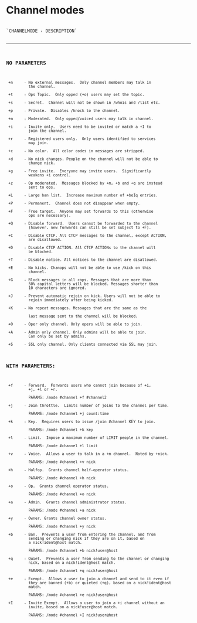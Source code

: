 # Channel modes

<code>
`CHANNELMODE - DESCRIPTION`

------------------------------------------------------------------------

### NO PARAMETERS

     +n     - No external messages.  Only channel members may talk in
              the channel.

     +t     - Ops Topic.  Only opped (+o) users may set the topic.

     +s     - Secret.  Channel will not be shown in /whois and /list etc.

     +p     - Private.  Disables /knock to the channel.

     +m     - Moderated.  Only opped/voiced users may talk in channel.

     +i     - Invite only.  Users need to be invited or match a +I to
              join the channel.

     +r     - Registered users only.  Only users identified to services
              may join.

     +c     - No color.  All color codes in messages are stripped.

     +d     - No nick changes. People on the channel will not be able to
              change nick.

     +g     - Free invite.  Everyone may invite users.  Significantly
              weakens +i control.

     +z     - Op moderated.  Messages blocked by +m, +b and +q are instead
              sent to ops.

     +L     - Large ban list.  Increase maximum number of +beIq entries.

     +P     - Permanent.  Channel does not disappear when empty.

     +F     - Free target.  Anyone may set forwards to this (otherwise
              ops are necessary).

     +Q     - Disable forward.  Users cannot be forwarded to the channel
              (however, new forwards can still be set subject to +F).

     +C     - Disable CTCP. All CTCP messages to the channel, except ACTION,
              are disallowed.

     +D     - Disable CTCP ACTION. All CTCP ACTIONs to the channel will
              be blocked.

     +T     - Disable notice. All notices to the channel are disallowed.

     +E     - No kicks. Chanops will not be able to use /kick on this
              channel.

     +G     - Block messages in all caps. Messages that are more than
              50% capital letters will be blocked. Messages shorter than
              10 characters are ignored.

     +J     - Prevent automatic rejoin on kick. Users will not be able to
              rejoin immediately after being kicked.

     +K     - No repeat messages. Messages that are the same as the

              last message sent to the channel will be blocked.

     +O     - Oper only channel. Only opers will be able to join.

     +A     - Admin only channel. Only admins will be able to join.
              Can only be set by admins.

     +S     - SSL only channel. Only clients connected via SSL may join.

### WITH PARAMETERS:

     +f     - Forward.  Forwards users who cannot join because of +i,
              +j, +l or +r.

              PARAMS: /mode #channel +f #channel2

     +j     - Join throttle.  Limits number of joins to the channel per time.

              PARAMS: /mode #channel +j count:time

     +k     - Key.  Requires users to issue /join #channel KEY to join.

              PARAMS: /mode #channel +k key

     +l     - Limit.  Impose a maximum number of LIMIT people in the channel.

              PARAMS: /mode #channel +l limit

     +v     - Voice.  Allows a user to talk in a +m channel.  Noted by +nick.

              PARAMS: /mode #channel +v nick

     +h     - Halfop.  Grants channel half-operator status.

              PARAMS: /mode #channel +h nick

     +o     - Op.  Grants channel operator status.

              PARAMS: /mode #channel +o nick

     +a     - Admin.  Grants channel administrator status.

              PARAMS: /mode #channel +a nick

     +y     - Owner. Grants channel owner status.

              PARAMS: /mode #channel +y nick

     +b     - Ban.  Prevents a user from entering the channel, and from
              sending or changing nick if they are on it, based on
              a nick!ident@host match.

              PARAMS: /mode #channel +b nick!user@host

     +q     - Quiet.  Prevents a user from sending to the channel or changing
              nick, based on a nick!ident@host match.

              PARAMS: /mode #channel +q nick!user@host

     +e     - Exempt.  Allows a user to join a channel and send to it even if
              they are banned (+b) or quieted (+q), based on a nick!ident@host
              match.

              PARAMS: /mode #channel +e nick!user@host

     +I     - Invite Exempt.  Allows a user to join a +i channel without an
              invite, based on a nick!user@host match.

              PARAMS: /mode #channel +I nick!user@host
</code>

